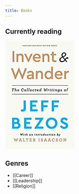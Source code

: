 ```yaml
---
title: Books
---
```


## Currently reading
<div class="container" style="display: flex; align-items: center;">
  <div> 
    <a href="/invent-and-wander" target="_blank">
        <img src="/_assets/images/books/walter-isaacson-invent-and-wander.jpg" 
             alt="Invent & Wander"/>
    </a> 
  </div>
</div>

## Genres
- [[Career]]
- [[Leadership]]
- [[Religion]]